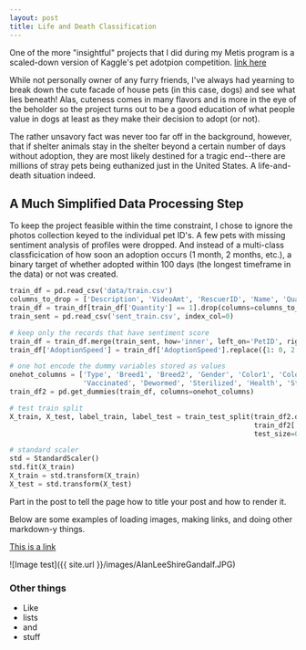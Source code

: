 ```yaml
---
layout: post
title: Life and Death Classification
---
```


One of the more "insightful" projects that I did during my Metis program is a scaled-down version of Kaggle's pet adotpion competition. [link here](https://www.kaggle.com/c/petfinder-adoption-prediction)

While not personally owner of any furry friends, I've always had yearning to break down the cute facade of house pets (in this case, dogs) and see what lies beneath! Alas, cuteness comes in many flavors and is more in the eye of the beholder so the project turns out to be a good education of what people value in dogs at least as they make their decision to adopt (or not).

The rather unsavory fact was never too far off in the background, however, that if shelter animals stay in the shelter beyond a certain number of days without adoption, they are most likely destined for a tragic end--there are millions of stray pets being euthanized just in the United States. A life-and-death situation indeed.

## A Much Simplified Data Processing Step

To keep the project feasible within the time constraint, I chose to ignore the photos collection keyed to the individual pet ID's. A few pets with missing sentiment analysis of profiles were dropped. And instead of a multi-class classficication of how soon an adoption occurs (1 month, 2 months, etc.), a binary target of whether adopted within 100 days (the longest timeframe in the data) or not was created.

```python
train_df = pd.read_csv('data/train.csv')
columns_to_drop = ['Description', 'VideoAmt', 'RescuerID', 'Name', 'Quantity']
train_df = train_df[train_df['Quantity'] == 1].drop(columns=columns_to_drop)
train_sent = pd.read_csv('sent_train.csv', index_col=0)

# keep only the records that have sentiment score
train_df = train_df.merge(train_sent, how='inner', left_on='PetID', right_index=True)
train_df['AdoptionSpeed'] = train_df['AdoptionSpeed'].replace({1: 0, 2: 0, 3: 0, 4: 1})

# one hot encode the dummy variables stored as values
onehot_columns = ['Type', 'Breed1', 'Breed2', 'Gender', 'Color1', 'Color2', 'Color3',
                  'Vaccinated', 'Dewormed', 'Sterilized', 'Health', 'State']
train_df2 = pd.get_dummies(train_df, columns=onehot_columns)

# test train split
X_train, X_test, label_train, label_test = train_test_split(train_df2.drop(columns=['AdoptionSpeed', 'PetID']),
                                                            train_df2['AdoptionSpeed'],
                                                            test_size=0.3, random_state=41)

# standard scaler
std = StandardScaler()
std.fit(X_train)
X_train = std.transform(X_train)
X_test = std.transform(X_test)
```

Part in the post to tell the page how to title your post and how to render it.

Below are some examples of loading images, making links, and doing other
markdown-y things.


[This is a link](http://thisismetis.com)

![Image test]({{ site.url }}/images/AlanLeeShireGandalf.JPG)

### Other things
* Like
* lists
* and 
* stuff
